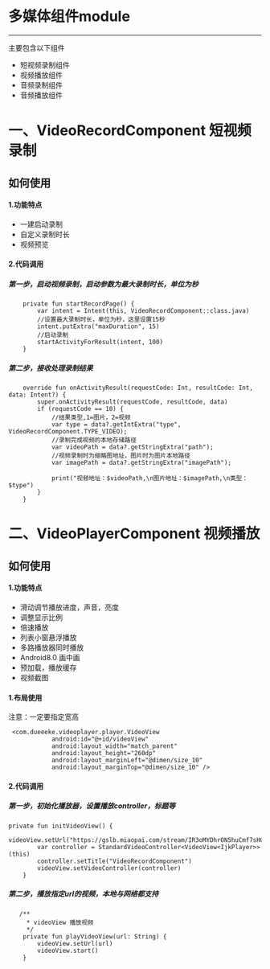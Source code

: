 # 多媒体组件module
---
主要包含以下组件
* 短视频录制组件
* 视频播放组件
* 音频录制组件
* 音频播放组件

# 一、VideoRecordComponent 短视频录制
## 如何使用
#### 1.功能特点
* 一建启动录制
* 自定义录制时长
* 视频预览

#### 2.代码调用
##### 第一步，启动视频录制，启动参数为最大录制时长，单位为秒
```
    private fun startRecordPage() {
        var intent = Intent(this, VideoRecordComponent::class.java)
        //设置最大录制时长，单位为秒，这里设置15秒
        intent.putExtra("maxDuration", 15)
        //启动录制
        startActivityForResult(intent, 100)
    }
```

##### 第二步，接收处理录制结果
```
    override fun onActivityResult(requestCode: Int, resultCode: Int, data: Intent?) {
        super.onActivityResult(requestCode, resultCode, data)
        if (requestCode == 10) {
            //结果类型,1=图片，2=视频
            var type = data?.getIntExtra("type", VideoRecordComponent.TYPE_VIDEO);
            //录制完成视频的本地存储路径
            var videoPath = data?.getStringExtra("path");
            //视频录制时为缩略图地址，图片时为图片本地路径
            var imagePath = data?.getStringExtra("imagePath");

            print("视频地址：$videoPath,\n图片地址：$imagePath,\n类型：$type")
        }
    }
```

# 二、VideoPlayerComponent 视频播放
## 如何使用
#### 1.功能特点
* 滑动调节播放进度，声音，亮度
* 调整显示比例
* 倍速播放
* 列表小窗悬浮播放
* 多路播放器同时播放
* Android8.0 画中画
* 预加载，播放缓存
* 视频截图

#### 1.布局使用
注意：一定要指定宽高
```
 <com.dueeeke.videoplayer.player.VideoView
            android:id="@+id/videoView"
            android:layout_width="match_parent"
            android:layout_height="260dp"
            android:layout_marginLeft="@dimen/size_10"
            android:layout_marginTop="@dimen/size_10" />
```
#### 2.代码调用
##### 第一步，初始化播放器，设置播放controller，标题等
```
private fun initVideoView() {
        videoView.setUrl("https://gslb.miaopai.com/stream/IR3oMYDhrON5huCmf7sHCfnU5YKEkgO2.mp4")
        var controller = StandardVideoController<VideoView<IjkPlayer>>(this)
        controller.setTitle("VideoRecordComponent")
        videoView.setVideoController(controller)
    }
```

##### 第二步，播放指定url的视频，本地与网络都支持
```
   /**
     * videoView 播放视频
     */
    private fun playVideoView(url: String) {
        videoView.setUrl(url)
        videoView.start()
    }
```